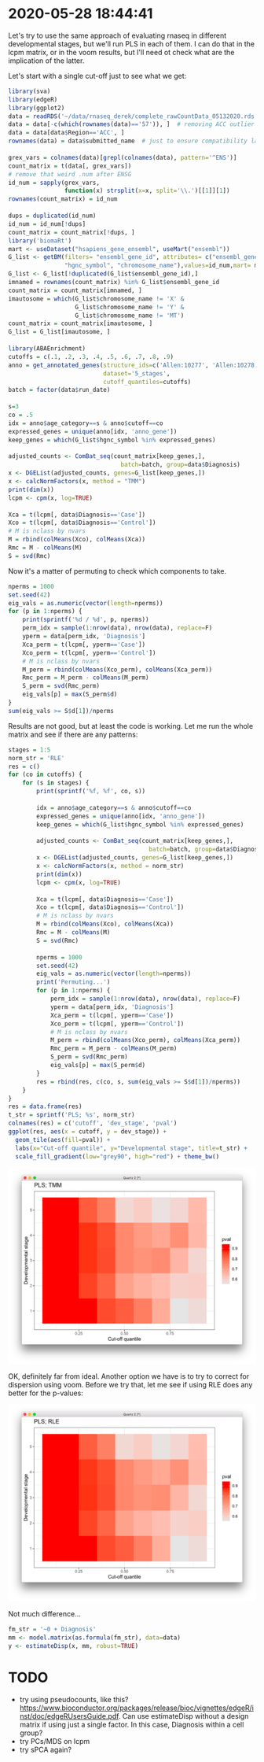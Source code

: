 # 2020-05-28 18:44:41

Let's try to use the same approach of evaluating rnaseq in different
developmental stages, but we'll run PLS in each of them. I can do that in the
lcpm matrix, or in the voom results, but I'll need ot check what are the
implication of the latter.

Let's start with a single cut-off just to see what we get:

```r
library(sva)
library(edgeR)
library(ggplot2)
data = readRDS('~/data/rnaseq_derek/complete_rawCountData_05132020.rds')
data = data[-c(which(rownames(data)=='57')), ]  # removing ACC outlier
data = data[data$Region=='ACC', ]
rownames(data) = data$submitted_name  # just to ensure compatibility later

grex_vars = colnames(data)[grepl(colnames(data), pattern='^ENS')]
count_matrix = t(data[, grex_vars])
# remove that weird .num after ENSG
id_num = sapply(grex_vars,
                function(x) strsplit(x=x, split='\\.')[[1]][1])
rownames(count_matrix) = id_num

dups = duplicated(id_num)
id_num = id_num[!dups]
count_matrix = count_matrix[!dups, ]
library('biomaRt')
mart <- useDataset("hsapiens_gene_ensembl", useMart("ensembl"))
G_list <- getBM(filters= "ensembl_gene_id", attributes= c("ensembl_gene_id",
                "hgnc_symbol", "chromosome_name"),values=id_num,mart= mart)
G_list <- G_list[!duplicated(G_list$ensembl_gene_id),]
imnamed = rownames(count_matrix) %in% G_list$ensembl_gene_id
count_matrix = count_matrix[imnamed, ]
imautosome = which(G_list$chromosome_name != 'X' &
                   G_list$chromosome_name != 'Y' &
                   G_list$chromosome_name != 'MT')
count_matrix = count_matrix[imautosome, ]
G_list = G_list[imautosome, ]

library(ABAEnrichment)
cutoffs = c(.1, .2, .3, .4, .5, .6, .7, .8, .9)
anno = get_annotated_genes(structure_ids=c('Allen:10277', 'Allen:10278'),
                           dataset='5_stages',
                           cutoff_quantiles=cutoffs)
batch = factor(data$run_date)

s=3
co = .5
idx = anno$age_category==s & anno$cutoff==co
expressed_genes = unique(anno[idx, 'anno_gene'])
keep_genes = which(G_list$hgnc_symbol %in% expressed_genes)

adjusted_counts <- ComBat_seq(count_matrix[keep_genes,],
                                batch=batch, group=data$Diagnosis)
x <- DGEList(adjusted_counts, genes=G_list[keep_genes,])
x <- calcNormFactors(x, method = "TMM")
print(dim(x))
lcpm <- cpm(x, log=TRUE)

Xca = t(lcpm[, data$Diagnosis=='Case'])
Xco = t(lcpm[, data$Diagnosis=='Control'])
# M is nclass by nvars
M = rbind(colMeans(Xco), colMeans(Xca))
Rmc = M - colMeans(M)
S = svd(Rmc)
```

Now it's a matter of permuting to check which components to take.

```r
nperms = 1000
set.seed(42)
eig_vals = as.numeric(vector(length=nperms))
for (p in 1:nperms) {
    print(sprintf('%d / %d', p, nperms))
    perm_idx = sample(1:nrow(data), nrow(data), replace=F)
    yperm = data[perm_idx, 'Diagnosis']
    Xca_perm = t(lcpm[, yperm=='Case'])
    Xco_perm = t(lcpm[, yperm=='Control'])
    # M is nclass by nvars
    M_perm = rbind(colMeans(Xco_perm), colMeans(Xca_perm))
    Rmc_perm = M_perm - colMeans(M_perm)
    S_perm = svd(Rmc_perm)
    eig_vals[p] = max(S_perm$d)
}
sum(eig_vals >= S$d[1])/nperms
```

Results are not good, but at least the code is working. Let me run the whole
matrix and see if there are any patterns:

```r
stages = 1:5
norm_str = 'RLE'
res = c()
for (co in cutoffs) {
    for (s in stages) {
        print(sprintf('%f, %f', co, s))

        idx = anno$age_category==s & anno$cutoff==co
        expressed_genes = unique(anno[idx, 'anno_gene'])
        keep_genes = which(G_list$hgnc_symbol %in% expressed_genes)

        adjusted_counts <- ComBat_seq(count_matrix[keep_genes,],
                                        batch=batch, group=data$Diagnosis)
        x <- DGEList(adjusted_counts, genes=G_list[keep_genes,])
        x <- calcNormFactors(x, method = norm_str)
        print(dim(x))
        lcpm <- cpm(x, log=TRUE)

        Xca = t(lcpm[, data$Diagnosis=='Case'])
        Xco = t(lcpm[, data$Diagnosis=='Control'])
        # M is nclass by nvars
        M = rbind(colMeans(Xco), colMeans(Xca))
        Rmc = M - colMeans(M)
        S = svd(Rmc)

        nperms = 1000
        set.seed(42)
        eig_vals = as.numeric(vector(length=nperms))
        print('Permuting...')
        for (p in 1:nperms) {
            perm_idx = sample(1:nrow(data), nrow(data), replace=F)
            yperm = data[perm_idx, 'Diagnosis']
            Xca_perm = t(lcpm[, yperm=='Case'])
            Xco_perm = t(lcpm[, yperm=='Control'])
            # M is nclass by nvars
            M_perm = rbind(colMeans(Xco_perm), colMeans(Xca_perm))
            Rmc_perm = M_perm - colMeans(M_perm)
            S_perm = svd(Rmc_perm)
            eig_vals[p] = max(S_perm$d)
        }
        res = rbind(res, c(co, s, sum(eig_vals >= S$d[1])/nperms))
    }
}
res = data.frame(res)
t_str = sprintf('PLS; %s', norm_str)
colnames(res) = c('cutoff', 'dev_stage', 'pval')
ggplot(res, aes(x = cutoff, y = dev_stage)) + 
  geom_tile(aes(fill=pval)) + 
  labs(x="Cut-off quantile", y="Developmental stage", title=t_str) + 
  scale_fill_gradient(low="grey90", high="red") + theme_bw()
```

![](images/2020-05-28-19-25-30.png)

OK, definitely far from ideal. Another option we have is to try to correct for
dispersion using voom. Before we try that, let me see if using RLE does any
better for the p-values:

![](images/2020-05-28-20-39-43.png)

Not much difference...


```r
fm_str = '~0 + Diagnosis'
mm <- model.matrix(as.formula(fm_str), data=data)
y <- estimateDisp(x, mm, robust=TRUE)
```
        
# TODO
* try using pseudocounts, like this?
  https://www.bioconductor.org/packages/release/bioc/vignettes/edgeR/inst/doc/edgeRUsersGuide.pdf.
  Can use estimateDisp without a design matrix if using just a single factor. In
  this case, Diagnosis within a cell group?
* try PCs/MDS on lcpm
* try sPCA again?